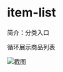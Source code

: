 # item-list

简介：分类入口

循环展示商品列表

![截图](https://img.alicdn.com/tfs/TB1q4OXtbZnBKNjSZFhXXc.oXXa-750-1050.png)
